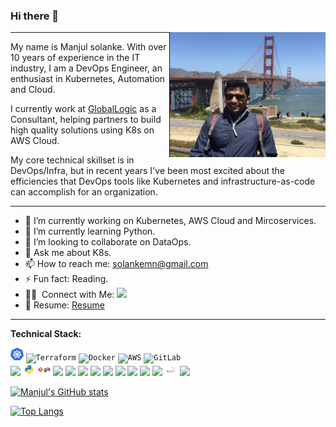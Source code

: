 ### Hi there 👋
          
<img align="right" src="https://github.com/manjulsolanke/manjulsolanke/blob/main/myphoto.png" alt="alt text" width="250" height="200">

---
My name is Manjul solanke. With over 10 years of experience in the IT industry, I am a DevOps Engineer, an enthusiast in Kubernetes, Automation and Cloud.

I currently work at [GlobalLogic](https://www.globallogic.com) as a Consultant, helping partners to build high quality solutions using K8s on AWS Cloud.

My core technical skillset is in DevOps/Infra, but in recent years I've been most excited about
the efficiencies that DevOps tools like Kubernetes and infrastructure-as-code can accomplish for an organization.

---
- 🔭 I’m currently working on Kubernetes, AWS Cloud and Mircoservices. 
- 🌱 I’m currently learning Python.
- 👯 I’m looking to collaborate on DataOps.
- 💬 Ask me about K8s.
- 📫 How to reach me: solankemn@gmail.com
- ⚡ Fun fact: Reading.
- 🤝🏻 &nbsp;Connect with Me: <a href="https://www.linkedin.com/in/manjulsolanke"><img src="https://img.shields.io/badge/-Manjul%20Solanke-0077B5?style=flat&logo=Linkedin&logoColor=white"/></a>
- 📝 Resume:  [Resume](https://drive.google.com/file/d/1Ohdt2lMzqVa8abhyY9K0At8GevOCPf15/view)
---

**Technical Stack:**  

<code><img height="20" src="https://github.com/kubernetes/kubernetes/blob/master/logo/logo.png"></code>
<code><img height="20" alt="Terraform" src="https://www.terraform.io/assets/images/logo-hashicorp-3f10732f.svg"></code>
<code><img height="20" alt="Docker" src="https://i0.wp.com/www.docker.com/blog/wp-content/uploads/2013/11/homepage-docker-logo.png?ssl=1"></code>
<code><img height="20" alt="AWS" src="https://avatars.githubusercontent.com/u/2232217?s=200&v=8"></code>
<code><img height="16" alt="GitLab" src="https://about.gitlab.com/images/press/logo/preview/gitlab-logo-white-preview.png"></code>
<code> <img height="20" src="https://jenkins.io/sites/default/files/jenkins_logo.png"></code>
<code><img height="20" src="https://raw.githubusercontent.com/github/explore/80688e429a7d4ef2fca1e82350fe8e3517d3494d/topics/python/python.png"></code>
<code><img height="20" src="https://raw.githubusercontent.com/github/explore/80688e429a7d4ef2fca1e82350fe8e3517d3494d/topics/git/git.png"></code>
<code><img height="20" src="https://cncf-branding.netlify.app/img/projects/prometheus/icon/color/prometheus-icon-color.png"></code>
<code><img height="20" src="https://upload.wikimedia.org/wikipedia/commons/9/9d/Grafana_logo.png"></code>
<code><img height="20" src="https://static-www.elastic.co/v3/assets/bltefdd0b53724fa2ce/blt74acb493aaf69084/5ea8c8dbf5880355558334cd/brand-elastic-stack-220x130.svg"></code>
<code><img height="20" src="https://cncf-branding.netlify.app/img/projects/helm/horizontal/color/helm-horizontal-color.png"></code>
<code><img height="20" src="https://cncf-branding.netlify.app/img/projects/jaeger/horizontal/color/jaeger-horizontal-color.png"></code>
<code><img height="20" src="https://cncf-branding.netlify.app/img/projects/harbor/horizontal/color/harbor-horizontal-color.png"></code>
<code><img height="20" src="https://cncf-branding.netlify.app/img/projects/argo/horizontal/color/argo-horizontal-color.png"></code>
<code><img height="20" src="https://cncf-branding.netlify.app/img/projects/linkerd/horizontal/color/linkerd-horizontal-color.png"></code>
<code><img height="20" src="https://cncf-branding.netlify.app/img/projects/operatorframework/horizontal/color/operatorframework-horizontal-color.png"></code>
<code><img height="20" src="https://raw.githubusercontent.com/github/explore/80688e429a7d4ef2fca1e82350fe8e3517d3494d/topics/mysql/mysql.png"></code>
<code><img height="20" src="https://cncf-branding.netlify.app/img/projects/fluentd/horizontal/color/fluentd-horizontal-color.png"></code>


[![Manjul's GitHub stats](https://github-readme-stats.vercel.app/api?username=manjulsolanke)](https://github.com/manjulsolanke)


[![Top Langs](https://github-readme-stats.vercel.app/api/top-langs/?username=manjulsolanke)](https://github.com/manjulsolanke)



<!--
**manjulsolanke/manjulsolanke** is a ✨ _special_ ✨ repository because its `README.md` (this file) appears on your GitHub profile.

Here are some ideas to get you started:

- 🔭 I’m currently working on Kubernetes and AWS Cloud.
- 🌱 I’m currently learning Python.
- 👯 I’m looking to collaborate on ...
- 🤔 I’m looking for help with ...
- 💬 Ask me about K8s.
- 📫 How to reach me: solankemn@gmail.com
- 😄 Pronouns: ...
- ⚡ Fun fact: Reading 
-->
